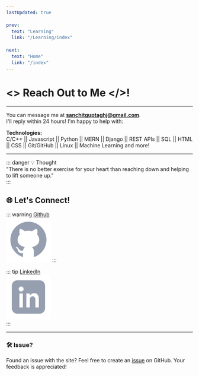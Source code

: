 ```yaml
---
lastUpdated: true

prev:
  text: "Learning"
  link: "/Learning/index"

next:
  text: "Home"
  link: "/index"
---
```


# <> Reach Out to Me </>!

---

You can message me at <span style="color:yellow">**sanchitguptaghj@gmail.com**</span>.  
I'll reply within 24 hours! I'm happy to help with:

**Technologies:**  
C/C++ || Javascript || Python || MERN || Django || REST APIs || SQL || HTML || CSS || Git/GitHub || Linux || Machine Learning and more!

---

::: danger 💡 Thought  
"There is no better exercise for your heart than reaching down and helping to lift someone up."  
:::

## 🌐 **Let's Connect!**

::: warning [Github](https://github.com/1-Sanchit-1/)  
[![Github](/icons8-github.svg)](https://github.com/1-Sanchit-1/)
:::

::: tip [LinkedIn](https://www.linkedin.com/in/sanchit-gupta-15a1b9229/)  
[![LinkedIn](/icons8-linkedin.svg)](https://www.linkedin.com/in/sanchit-gupta-15a1b9229/)  
:::

---

### 🛠️ **Issue?**

Found an issue with the site? Feel free to create an <span style="color:red">[issue](https://github.com/1-Sanchit-1/site/issues)</span> on GitHub. Your feedback is appreciated!
